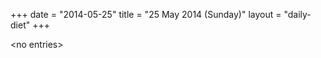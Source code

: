 +++
date = "2014-05-25"
title = "25 May 2014 (Sunday)"
layout = "daily-diet"
+++

<p>&lt;no entries&gt;</p>